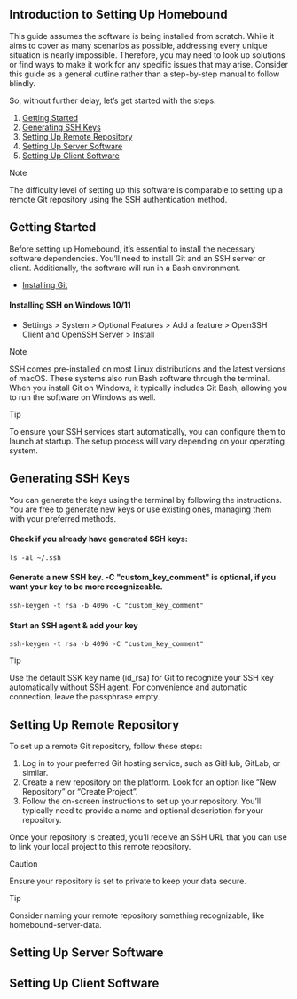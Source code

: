## Introduction to Setting Up Homebound
This guide assumes the software is being installed from scratch. While it aims to cover as many scenarios as possible, addressing every unique situation is nearly impossible. Therefore, you may need to look up solutions or find ways to make it work for any specific issues that may arise. Consider this guide as a general outline rather than a step-by-step manual to follow blindly.

So, without further delay, let’s get started with the steps:
1. [Getting Started](#getting-started)
2. [Generating SSH Keys](#generating-ssh-keys)
3. [Setting Up Remote Repository](#setting-up-remote-repository)
4. [Setting Up Server Software](#setting-up-server-software)
5. [Setting Up Client Software](#setting-up-client-software)

> [!NOTE]
> The difficulty level of setting up this software is comparable to setting up a remote Git repository using the SSH authentication method.

## Getting Started

Before setting up Homebound, it’s essential to install the necessary software dependencies. You’ll need to install Git and an SSH server or client. Additionally, the software will run in a Bash environment.

- [Installing Git](https://git-scm.com/book/en/v2/Getting-Started-Installing-Git)

#### Installing SSH on Windows 10/11
- Settings > System > Optional Features > Add a feature > OpenSSH Client and OpenSSH Server > Install

> [!NOTE]
> SSH comes pre-installed on most Linux distributions and the latest versions of macOS. These systems also run Bash software through the terminal. When you install Git on Windows, it typically includes Git Bash, allowing you to run the software on Windows as well.

> [!TIP]
> To ensure your SSH services start automatically, you can configure them to launch at startup. The setup process will vary depending on your operating system.

## Generating SSH Keys

You can generate the keys using the terminal by following the instructions. You are free to generate new keys or use existing ones, managing them with your preferred methods.

#### Check if you already have generated SSH keys:
```
ls -al ~/.ssh
```

#### Generate a new SSH key. -C "custom_key_comment" is optional, if you want your key to be more recognizeable.
```
ssh-keygen -t rsa -b 4096 -C "custom_key_comment"
```

#### Start an SSH agent & add your key
```
ssh-keygen -t rsa -b 4096 -C "custom_key_comment"
```

> [!TIP]
> Use the default SSK key name (id_rsa) for Git to recognize your SSH key automatically without SSH agent. For convenience and automatic connection, leave the passphrase empty.


## Setting Up Remote Repository

To set up a remote Git repository, follow these steps:

1. Log in to your preferred Git hosting service, such as GitHub, GitLab, or similar.
2. Create a new repository on the platform. Look for an option like “New Repository” or “Create Project”.
3. Follow the on-screen instructions to set up your repository. You’ll typically need to provide a name and optional description for your repository.

Once your repository is created, you’ll receive an SSH URL that you can use to link your local project to this remote repository.

> [!CAUTION]
> Ensure your repository is set to private to keep your data secure.

> [!TIP]
> Consider naming your remote repository something recognizable, like homebound-server-data.

## Setting Up Server Software

## Setting Up Client Software
